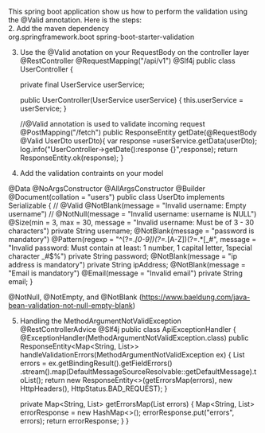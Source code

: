 This spring boot application show us how to perform the validation using the @Valid annotation.
Here is the steps:  
2.	Add the maven dependency  
<dependency>
    <groupId>org.springframework.boot</groupId>
    <artifactId>spring-boot-starter-validation</artifactId>
</dependency>  

3.	Use the @Valid anotation on your RequestBody on the controller layer  
@RestController
@RequestMapping("/api/v1")
@Slf4j
public class UserController {

    private final UserService userService;

    public UserController(UserService userService) {
        this.userService = userService;
    }

    //@Valid annotation is used to validate incoming request
    @PostMapping("/fetch")
    public ResponseEntity<UserResponse> getDate(@RequestBody @Valid UserDto userDto){
        var response =userService.getData(userDto);
        log.info("UserController->getDate():response {}",response);
        return ResponseEntity.ok(response);
    }  

4.	Add the validation contraints on your model  

@Data
@NoArgsConstructor
@AllArgsConstructor
@Builder
@Document(collation = "users")
public class UserDto implements Serializable {
   // @Valid
    @NotBlank(message = "Invalid username: Empty username")
   // @NotNull(message = "Invalid username: username is NULL")
    @Size(min = 3, max = 30, message = "Invalid username: Must be of 3 - 30 characters")
    private String username;
    @NotBlank(message = "password is mandatory")
    @Pattern(regexp = "^(?=.*[0-9])(?=.*[A-Z])(?=.*[_#$%]).{8,}$",
            message = "Invalid password: Must contain at least: 1 number, 1 capital letter, 1special character _#$%")
    private String password;
    @NotBlank(message = "ip address is mandatory")
    private String ipAddress;
    @NotBlank(message = "Email is mandatory")
    @Email(message = "Invalid email")
    private String email;
}

@NotNull, @NotEmpty, and @NotBlank  (https://www.baeldung.com/java-bean-validation-not-null-empty-blank)  

5.	Handling the MethodArgumentNotValidException
@RestControllerAdvice
@Slf4j
public class ApiExceptionHandler {
    @ExceptionHandler(MethodArgumentNotValidException.class)
    public ResponseEntity<Map<String, List<String>>> handleValidationErrors(MethodArgumentNotValidException ex) {
        List<String> errors = ex.getBindingResult().getFieldErrors()
                .stream().map(DefaultMessageSourceResolvable::getDefaultMessage).toList();
        return new ResponseEntity<>(getErrorsMap(errors), new HttpHeaders(), HttpStatus.BAD_REQUEST);
    }

    private Map<String, List<String>> getErrorsMap(List<String> errors) {
        Map<String, List<String>> errorResponse = new HashMap<>();
        errorResponse.put("errors", errors);
        return errorResponse;
    }
}

